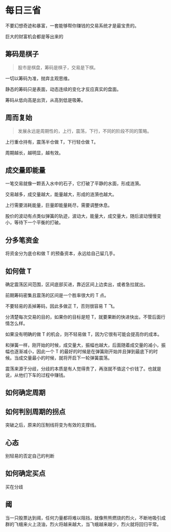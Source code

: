 # 每日三省

不要幻想奇迹和暴富，一套能够帮你赚钱的交易系统才是最宝贵的。

巨大的财富机会都是等出来的

## 筹码是棋子

> 股市是棋盘，筹码是棋子，交易是下棋。

一切以筹码为准，抛弃主观思维。

静态的筹码只是表面，动态连续的变化才反应真实的盘面。

筹码从低向高是出货，从高到低是吸筹。

## 周而复始

> 发展永远是周期性的，上行，震荡，下行，不同的阶段不同的策略。

上行重仓持有，震荡半仓做 T，下行轻仓做 T。

周期越长，越明显，越有效。

## 成交量即能量

一笔交易就像一颗丢入水中的石子，它打破了平静的水面，形成涟漪。

交易越多，成交量越大，能量越大，形成的涟漪也越大。

上行需要消耗能量，巨量即能量耗尽，需要调整休息。

股价的波动有点类似弹簧的轨迹，波动大，能量大，成交量大，随后波动慢慢变小，等待下一个平衡的打破。

## 分多笔资金

将资金分为底仓和做 T 的预备资本，永远给自己留几手。

## 如何做 T

确定震荡区间范围，区间底部买进，靠近区间上边卖出，或者急拉就出。

前期筹码密集且震荡的区间是一个胜率很大的 T 点。

不要轻易的丢掉筹码，因此多做正 T，否则很容易 T 飞。

分清楚每次交易的目的，如果你的目标是短 T，就要果断的快进快出，不管后面行情怎么样。

如果没有明确的做 T 的机会，则不轻易做 T，因为它很有可能会提高你的成本。

和弹簧一样，刚开始的时候，成交量大，振幅也越大，后面随着成交量的减小，振幅也逐渐减小，因此一个 T 的最好的时候是在弹簧刚开始并且弹到最底下的时候。当成交量最小的时候，就将开启下一轮弹簧震荡。

震荡来源于分歧，分歧的本质是有人觉得贵了，再涨就不值这个价钱了。也就是说，从他们下车的过程中赚钱。

## 如何确定周期

## 如何判别周期的拐点

突破之后，原来的压制线将变为有效的支撑线。

## 心态

别轻易的否定自己的判断

## 如何确定买点

买在分歧

## 阈

当一只股票达到阈，任何力量都将难以阻挡，就像熊熊燃烧的烈火，不断地吸引成群的飞蛾来火上浇油，烈火将越来越大，当飞蛾越来越少，烈火就将回归平常。
